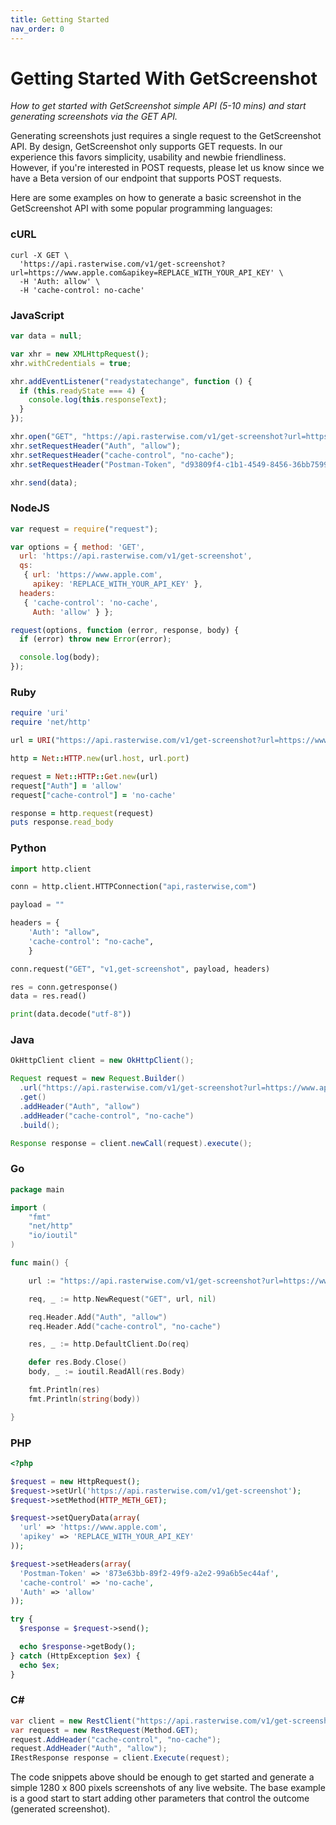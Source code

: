 ```yaml
---
title: Getting Started
nav_order: 0
---
```


# Getting Started With GetScreenshot

*How to get started with GetScreenshot simple API (5-10 mins) and start generating screenshots via the GET API.*

Generating screenshots just requires a single request to the GetScreenshot API. 
By design, GetScreenshot only supports GET requests. In our experience this favors simplicity, usability and newbie friendliness.
However, if you're interested in POST requests, please let us know since we have a Beta version of our endpoint that supports POST requests.

Here are some examples on how to generate a basic screenshot in the GetScreenshot API with some popular programming languages:

### cURL
```
curl -X GET \
  'https://api.rasterwise.com/v1/get-screenshot?url=https://www.apple.com&apikey=REPLACE_WITH_YOUR_API_KEY' \
  -H 'Auth: allow' \
  -H 'cache-control: no-cache'
```

### JavaScript 



```js
var data = null;

var xhr = new XMLHttpRequest();
xhr.withCredentials = true;

xhr.addEventListener("readystatechange", function () {
  if (this.readyState === 4) {
    console.log(this.responseText);
  }
});

xhr.open("GET", "https://api.rasterwise.com/v1/get-screenshot?url=https://www.apple.com&apikey=REPLACE_WITH_YOUR_API_KEY");
xhr.setRequestHeader("Auth", "allow");
xhr.setRequestHeader("cache-control", "no-cache");
xhr.setRequestHeader("Postman-Token", "d93809f4-c1b1-4549-8456-36bb75995c75");

xhr.send(data);
```



### NodeJS

```js
var request = require("request");

var options = { method: 'GET',
  url: 'https://api.rasterwise.com/v1/get-screenshot',
  qs: 
   { url: 'https://www.apple.com',
     apikey: 'REPLACE_WITH_YOUR_API_KEY' },
  headers: 
   { 'cache-control': 'no-cache',
     Auth: 'allow' } };

request(options, function (error, response, body) {
  if (error) throw new Error(error);

  console.log(body);
});
```



### Ruby


	

```ruby
require 'uri'
require 'net/http'

url = URI("https://api.rasterwise.com/v1/get-screenshot?url=https://www.apple.com&apikey=REPLACE_WITH_YOUR_API_KEY")

http = Net::HTTP.new(url.host, url.port)

request = Net::HTTP::Get.new(url)
request["Auth"] = 'allow'
request["cache-control"] = 'no-cache'

response = http.request(request)
puts response.read_body
```



### Python 



```python
import http.client

conn = http.client.HTTPConnection("api,rasterwise,com")

payload = ""

headers = {
    'Auth': "allow",
    'cache-control': "no-cache",
    }

conn.request("GET", "v1,get-screenshot", payload, headers)

res = conn.getresponse()
data = res.read()

print(data.decode("utf-8"))
```



### Java



```java
OkHttpClient client = new OkHttpClient();

Request request = new Request.Builder()
  .url("https://api.rasterwise.com/v1/get-screenshot?url=https://www.apple.com&apikey=REPLACE_WITH_YOUR_API_KEY")
  .get()
  .addHeader("Auth", "allow")
  .addHeader("cache-control", "no-cache")
  .build();

Response response = client.newCall(request).execute();
```



### Go



```go
package main

import (
	"fmt"
	"net/http"
	"io/ioutil"
)

func main() {

	url := "https://api.rasterwise.com/v1/get-screenshot?url=https://www.apple.com&apikey=REPLACE_WITH_YOUR_API_KEY"

	req, _ := http.NewRequest("GET", url, nil)

	req.Header.Add("Auth", "allow")
	req.Header.Add("cache-control", "no-cache")

	res, _ := http.DefaultClient.Do(req)

	defer res.Body.Close()
	body, _ := ioutil.ReadAll(res.Body)

	fmt.Println(res)
	fmt.Println(string(body))

}
```



### PHP



```php
<?php

$request = new HttpRequest();
$request->setUrl('https://api.rasterwise.com/v1/get-screenshot');
$request->setMethod(HTTP_METH_GET);

$request->setQueryData(array(
  'url' => 'https://www.apple.com',
  'apikey' => 'REPLACE_WITH_YOUR_API_KEY'
));

$request->setHeaders(array(
  'Postman-Token' => '873e63bb-89f2-49f9-a2e2-99a6b5ec44af',
  'cache-control' => 'no-cache',
  'Auth' => 'allow'
));

try {
  $response = $request->send();

  echo $response->getBody();
} catch (HttpException $ex) {
  echo $ex;
}
```



### C#



```c#
var client = new RestClient("https://api.rasterwise.com/v1/get-screenshot?url=https://www.apple.com&apikey=REPLACE_WITH_YOUR_API_KEY");
var request = new RestRequest(Method.GET);
request.AddHeader("cache-control", "no-cache");
request.AddHeader("Auth", "allow");
IRestResponse response = client.Execute(request);
```



The code snippets above should be enough to get started and generate a simple 1280 x 800 pixels screenshots of any live website. The base example is a good start to start adding other parameters that control the outcome (generated screenshot).
